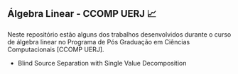 ## Álgebra Linear - CCOMP UERJ 📈

Neste repositório estão alguns dos trabalhos desenvolvidos durante o curso de álgebra linear no Programa de Pós Graduação em Ciências Computacionais [CCOMP UERJ].

* Blind Source Separation with Single Value Decomposition
